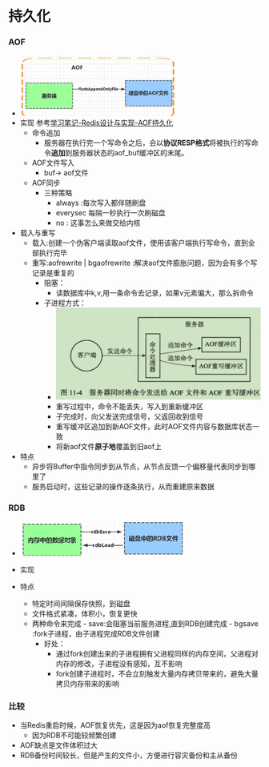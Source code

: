 持久化
====

### AOF
- ![](.持久化_images/ba440a20.png)
- 实现 参考[学习笔记-Redis设计与实现-AOF持久化](https://blog.51cto.com/abelxu/1899752)
  - 命令追加
    - 服务器在执行完一个写命令之后，会以**协议RESP格式**将被执行的写命令**追加**到服务器状态的aof_buf缓冲区的末尾。
  - AOF文件写入
    - buf-> aof文件
  - AOF同步  
    - 三种策略
        - always :每次写入都伴随刷盘
        - everysec 每隔一秒执行一次刷磁盘
        - no  : 这事怎么来做交给内核
- 载入与重写
    - 载入:创建一个伪客户端读取aof文件，使用该客户端执行写命令，直到全部执行完毕
    - 重写:aofrewrite | bgaofrewrite :解决aof文件膨胀问题，因为会有多个写记录是重复的
        - 阻塞：
            - 读数据库中k,v,用一条命令去记录，如果v元素偏大，那么拆命令
        - 子进程方式：
            - ![](.持久化_images/e2994c2c.png)
            - 重写过程中，命令不能丢失，写入到重新缓冲区
            - 子完成时，向父发送完成信号，父返回收到信号
            - 重写缓冲区追加到新AOF文件，此时AOF文件内容与数据库状态一致
            - 将新aof文件**原子地**覆盖到旧aof上
- 特点
    - 异步将Buffer中指令同步到从节点，从节点反馈一个偏移量代表同步到哪里了
    - 服务启动时，这些记录的操作逐条执行，从而重建原来数据
    
### RDB
- ![](.持久化_images/606736c0.png)
  
- 实现
- 特点
    - 特定时间间隔保存快照，到磁盘
    - 文件格式紧凑，体积小，恢复更快  
    -  两种命令来完成
      - save:会阻塞当前服务进程,直到RDB创建完成
      - bgsave :fork子进程，由子进程完成RDB文件创建
        - 好处：
          - 通过fork创建出来的子进程拥有父进程同样的内存空间，父进程对内存的修改，子进程没有感知，互不影响
          - fork创建子进程时，不会立刻触发大量内存拷贝带来的，避免大量拷贝内存带来的影响
### 比较
- 当Redis重启时候，AOF恢复优先，这是因为aof恢复完整度高
    - 因为RDB不可能较频繁创建
- AOF缺点是文件体积过大
- RDB备份时间较长，但是产生的文件小，方便进行容灾备份和主从备份

